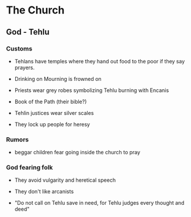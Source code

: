 # The Church

## God - Tehlu

### Customs

* Tehlans have temples where they hand out food to the poor if they say prayers.

* Drinking on Mourning is frowned on

* Priests wear grey robes symbolizing Tehlu burning with Encanis

* Book of the Path \(their bible?\)

* Tehlin justices wear silver scales
* They lock up people for heresy

### Rumors

* beggar children fear going inside the church to pray

### God fearing folk

* They avoid vulgarity and heretical speech

* They don't like arcanists

* "Do not call on Tehlu save in need, for Tehlu judges every thought and deed"


